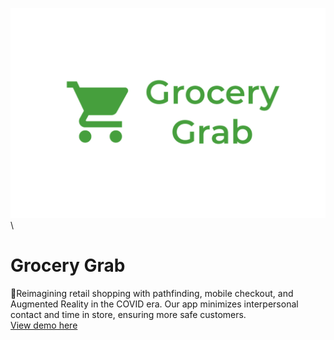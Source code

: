 ![logo](logo.png)\
# Grocery Grab
🛒Reimagining retail shopping with pathfinding, mobile checkout, and Augmented Reality in the COVID era. Our app minimizes interpersonal contact and time in store, ensuring more safe customers.\
[View demo here](https://devpost.com/software/grocery-grab)

